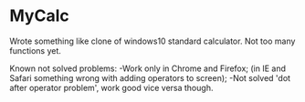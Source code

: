 # MyCalc
Wrote something like clone of windows10 standard calculator. Not too many functions yet.

Known not solved problems:
-Work only in Chrome and Firefox; (in IE and Safari something wrong with adding operators to screen);
-Not solved 'dot after operator problem', work good vice versa though.
